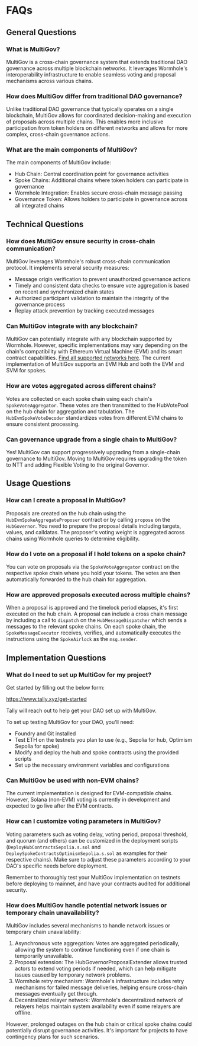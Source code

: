 # FAQs

## General Questions

### What is MultiGov?

MultiGov is a cross-chain governance system that extends traditional DAO governance across multiple blockchain networks. It leverages Wormhole's interoperability infrastructure to enable seamless voting and proposal mechanisms across various chains.

### How does MultiGov differ from traditional DAO governance?

Unlike traditional DAO governance that typically operates on a single blockchain, MultiGov allows for coordinated decision-making and execution of proposals across multiple chains. This enables more inclusive participation from token holders on different networks and allows for more complex, cross-chain governance actions.

### What are the main components of MultiGov?

The main components of MultiGov include:

- Hub Chain: Central coordination point for governance activities
- Spoke Chains: Additional chains where token holders can participate in governance
- Wormhole Integration: Enables secure cross-chain message passing
- Governance Token: Allows holders to participate in governance across all integrated chains

## Technical Questions

### How does MultiGov ensure security in cross-chain communication?

MultiGov leverages Wormhole's robust cross-chain communication protocol. It implements several security measures:

- Message origin verification to prevent unauthorized governance actions
- Timely and consistent data checks to ensure vote aggregation is based on recent and synchronized chain states
- Authorized participant validation to maintain the integrity of the governance process
- Replay attack prevention by tracking executed messages

### Can MultiGov integrate with any blockchain?

MultiGov can potentially integrate with any blockchain supported by Wormhole. However, specific implementations may vary depending on the chain's compatibility with Ethereum Virtual Machine (EVM) and its smart contract capabilities. [Find all supported networks here](https://docs.wormhole.com/wormhole/reference/blockchain-environments). The current implementation of MultiGov supports an EVM Hub and both the EVM and SVM for spokes.

### How are votes aggregated across different chains?

Votes are collected on each spoke chain using each chain's `SpokeVoteAggregator`. These votes are then transmitted to the HubVotePool on the hub chain for aggregation and tabulation. The `HubEvmSpokeVoteDecoder` standardizes votes from different EVM chains to ensure consistent processing.

### Can governance upgrade from a single chain to MultiGov?

Yes! MultiGov can support progressively upgrading from a single-chain governance to MultiGov. Moving to MultiGov requires upgrading the token to NTT and adding Flexible Voting to the original Governor.

## Usage Questions

### How can I create a proposal in MultiGov?

Proposals are created on the hub chain using the `HubEvmSpokeAggregateProposer` contract or by calling `propose` on the `HubGovernor`. You need to prepare the proposal details including targets, values, and calldatas. The proposer's voting weight is aggregated across chains using Wormhole queries to determine eligibility.

### How do I vote on a proposal if I hold tokens on a spoke chain?

You can vote on proposals via the `SpokeVoteAggregator` contract on the respective spoke chain where you hold your tokens. The votes are then automatically forwarded to the hub chain for aggregation.

### How are approved proposals executed across multiple chains?

When a proposal is approved and the timelock period elapses, it's first executed on the hub chain. A proposal can include a cross chain message by including a call to `dispatch` on the `HubMessageDispatcher` which sends a messages to the relevant spoke chains. On each spoke chain, the `SpokeMessageExecutor` receives, verifies, and automatically executes the instructions using the `SpokeAirlock` as the `msg.sender`.

## Implementation Questions

### What do I need to set up MultiGov for my project?

Get started by filling out the below form:

https://www.tally.xyz/get-started

Tally will reach out to help get your DAO set up with MultiGov.

To set up testing MultiGov for your DAO, you'll need:

- Foundry and Git installed
- Test ETH on the testnets you plan to use (e.g., Sepolia for hub, Optimism Sepolia for spoke)
- Modify and deploy the hub and spoke contracts using the provided scripts
- Set up the necessary environment variables and configurations

### Can MultiGov be used with non-EVM chains?

The current implementation is designed for EVM-compatible chains. However, Solana (non-EVM) voting is currently in development and expected to go live after the EVM contracts.

### How can I customize voting parameters in MultiGov?

Voting parameters such as voting delay, voting period, proposal threshold, and quorum (and others) can be customized in the deployment scripts (`DeployHubContractsSepolia.s.sol` and `DeploySpokeContractsOptimismSepolia.s.sol` as examples for their respective chains). Make sure to adjust these parameters according to your DAO's specific needs before deployment.

Remember to thoroughly test your MultiGov implementation on testnets before deploying to mainnet, and have your contracts audited for additional security.

### How does MultiGov handle potential network issues or temporary chain unavailability?

MultiGov includes several mechanisms to handle network issues or temporary chain unavailability:

1. Asynchronous vote aggregation: Votes are aggregated periodically, allowing the system to continue functioning even if one chain is temporarily unavailable.
2. Proposal extension: The HubGovernorProposalExtender allows trusted actors to extend voting periods if needed, which can help mitigate issues caused by temporary network problems.
3. Wormhole retry mechanism: Wormhole's infrastructure includes retry mechanisms for failed message deliveries, helping ensure cross-chain messages eventually get through.
4. Decentralized relayer network: Wormhole's decentralized network of relayers helps maintain system availability even if some relayers are offline.

However, prolonged outages on the hub chain or critical spoke chains could potentially disrupt governance activities. It's important for projects to have contingency plans for such scenarios.